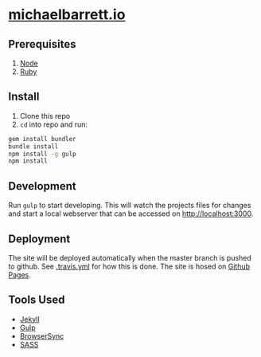# [michaelbarrett.io](http://michaelbarrett.io)

## Prerequisites

1. [Node](http://nodejs.org/)
2. [Ruby](https://www.ruby-lang.org/)

## Install

1. Clone this repo
2. `cd` into repo and run:

```bash
gem install bundler
bundle install
npm install -g gulp
npm install
```

## Development

Run `gulp` to start developing. This will watch the projects files for changes and start a local webserver that can be accessed on [http://localhost:3000](http://localhost:3000).

## Deployment

The site will be deployed automatically when the master branch is pushed to github. See [.travis.yml](.travis.yml) for how this is done. The site is hosed on [Github Pages](https://pages.github.com/).

## Tools Used

- [Jekyll](https://jekyllrb.com/)
- [Gulp](http://gulpjs.com/)
- [BrowserSync](https://www.browsersync.io/)
- [SASS](http://sass-lang.com/)
